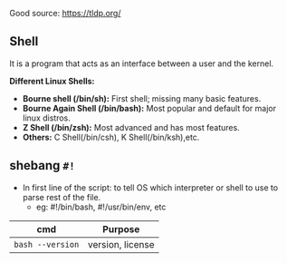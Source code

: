 Good source: https://tldp.org/
## Shell
It is a program that acts as an interface between a user and the kernel.

**Different Linux Shells:**
- **Bourne shell (/bin/sh):** First shell; missing many basic features.
- **Bourne Again Shell (/bin/bash):** Most popular and default for major linux distros.
- **Z Shell (/bin/zsh):** Most advanced and has most features.
- **Others:** C Shell(/bin/csh), K Shell(/bin/ksh),etc.

## shebang `#!`
- In first line of the script: to tell OS which interpreter or shell to use to parse rest of the file.
	- eg: \#!/bin/bash, \#!/usr/bin/env, etc


| cmd | Purpose |
|--|--|
| `bash --version` | version, license |
